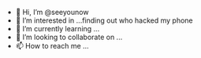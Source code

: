 - 👋 Hi, I’m @seeyounow
- 👀 I’m interested in ...finding out who hacked my phone
- 🌱 I’m currently learning ...
- 💞️ I’m looking to collaborate on ...
- 📫 How to reach me ...

<!---
seeyounow/seeyounow is a ✨ special ✨ repository because its `README.md` (this file) appears on your GitHub profile.
You can click the Preview link to take a look at your changes.
--->
